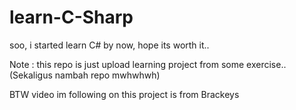 # learn-C-Sharp

soo, i started learn C# by now, hope its worth it..

Note : this repo is just upload learning project from some exercise.. (Sekaligus nambah repo mwhwhwh)

BTW video im following on this project is from Brackeys
